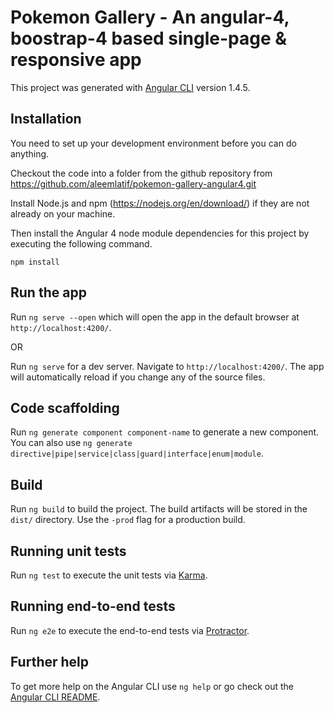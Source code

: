 # Pokemon Gallery - An angular-4, boostrap-4 based single-page & responsive app

This project was generated with [Angular CLI](https://github.com/angular/angular-cli) version 1.4.5.

## Installation

You need to set up your development environment before you can do anything.

Checkout the code into a folder from the github repository from https://github.com/aleemlatif/pokemon-gallery-angular4.git

Install Node.js and npm (https://nodejs.org/en/download/) if they are not already on your machine.

Then install the Angular 4 node module dependencies for this project by executing the following command.

`npm install`

## Run the app

Run `ng serve --open` which will open the app in the default browser at `http://localhost:4200/`.

OR

Run `ng serve` for a dev server. Navigate to `http://localhost:4200/`. The app will automatically reload if you change any of the source files.

## Code scaffolding

Run `ng generate component component-name` to generate a new component. You can also use `ng generate directive|pipe|service|class|guard|interface|enum|module`.

## Build

Run `ng build` to build the project. The build artifacts will be stored in the `dist/` directory. Use the `-prod` flag for a production build.

## Running unit tests

Run `ng test` to execute the unit tests via [Karma](https://karma-runner.github.io).

## Running end-to-end tests

Run `ng e2e` to execute the end-to-end tests via [Protractor](http://www.protractortest.org/).

## Further help

To get more help on the Angular CLI use `ng help` or go check out the [Angular CLI README](https://github.com/angular/angular-cli/blob/master/README.md).
